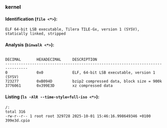### kernel
#### Identification (`file <*>`):
```
ELF 64-bit LSB executable, Tilera TILE-Gx, version 1 (SYSV), statically linked, stripped
```
#### Analysis (`binwalk <*>`):
```

DECIMAL       HEXADECIMAL     DESCRIPTION
--------------------------------------------------------------------------------
0             0x0             ELF, 64-bit LSB executable, version 1 (SYSV)
723277        0xB094D         bzip2 compressed data, block size = 900k
3776061       0x399E3D        xz compressed data
```
#### Listing (`ls -AlR --time-style=full-iso <*>`):
```
/:
total 316
-rw-r--r-- 1 root root 329728 2025-10-01 15:46:16.998649346 +0100 399e3d.cpio
```

